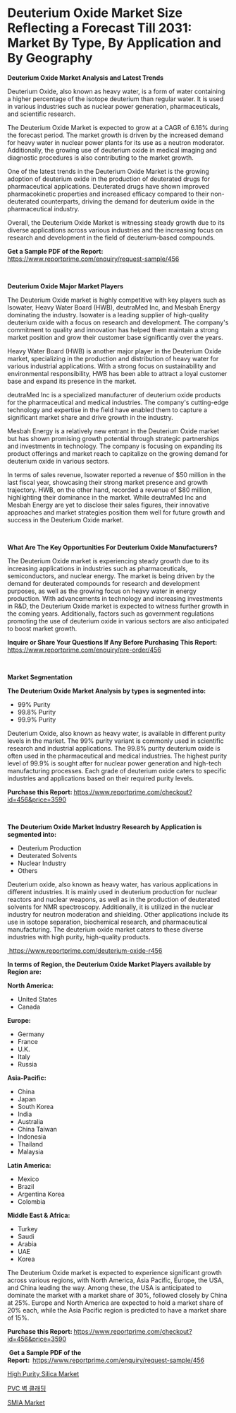 <p><h1>Deuterium Oxide Market Size Reflecting a Forecast Till 2031: Market By Type, By Application and By Geography</h1></p><p><strong>Deuterium Oxide Market Analysis and Latest Trends</strong></p>
<p><p>Deuterium Oxide, also known as heavy water, is a form of water containing a higher percentage of the isotope deuterium than regular water. It is used in various industries such as nuclear power generation, pharmaceuticals, and scientific research.</p><p>The Deuterium Oxide Market is expected to grow at a CAGR of 6.16% during the forecast period. The market growth is driven by the increased demand for heavy water in nuclear power plants for its use as a neutron moderator. Additionally, the growing use of deuterium oxide in medical imaging and diagnostic procedures is also contributing to the market growth.</p><p>One of the latest trends in the Deuterium Oxide Market is the growing adoption of deuterium oxide in the production of deuterated drugs for pharmaceutical applications. Deuterated drugs have shown improved pharmacokinetic properties and increased efficacy compared to their non-deuterated counterparts, driving the demand for deuterium oxide in the pharmaceutical industry.</p><p>Overall, the Deuterium Oxide Market is witnessing steady growth due to its diverse applications across various industries and the increasing focus on research and development in the field of deuterium-based compounds.</p></p>
<p><strong>Get a Sample PDF of the Report:&nbsp;</strong> <a href="https://www.reportprime.com/enquiry/request-sample/456">https://www.reportprime.com/enquiry/request-sample/456</a></p>
<p>&nbsp;</p>
<p><strong>Deuterium Oxide Major Market Players</strong></p>
<p><p>The Deuterium Oxide market is highly competitive with key players such as Isowater, Heavy Water Board (HWB), deutraMed Inc, and Mesbah Energy dominating the industry. Isowater is a leading supplier of high-quality deuterium oxide with a focus on research and development. The company's commitment to quality and innovation has helped them maintain a strong market position and grow their customer base significantly over the years.</p><p>Heavy Water Board (HWB) is another major player in the Deuterium Oxide market, specializing in the production and distribution of heavy water for various industrial applications. With a strong focus on sustainability and environmental responsibility, HWB has been able to attract a loyal customer base and expand its presence in the market.</p><p>deutraMed Inc is a specialized manufacturer of deuterium oxide products for the pharmaceutical and medical industries. The company's cutting-edge technology and expertise in the field have enabled them to capture a significant market share and drive growth in the industry.</p><p>Mesbah Energy is a relatively new entrant in the Deuterium Oxide market but has shown promising growth potential through strategic partnerships and investments in technology. The company is focusing on expanding its product offerings and market reach to capitalize on the growing demand for deuterium oxide in various sectors.</p><p>In terms of sales revenue, Isowater reported a revenue of $50 million in the last fiscal year, showcasing their strong market presence and growth trajectory. HWB, on the other hand, recorded a revenue of $80 million, highlighting their dominance in the market. While deutraMed Inc and Mesbah Energy are yet to disclose their sales figures, their innovative approaches and market strategies position them well for future growth and success in the Deuterium Oxide market.</p></p>
<p>&nbsp;</p>
<p><strong>What Are The Key Opportunities For Deuterium Oxide Manufacturers?</strong></p>
<p><p>The Deuterium Oxide market is experiencing steady growth due to its increasing applications in industries such as pharmaceuticals, semiconductors, and nuclear energy. The market is being driven by the demand for deuterated compounds for research and development purposes, as well as the growing focus on heavy water in energy production. With advancements in technology and increasing investments in R&D, the Deuterium Oxide market is expected to witness further growth in the coming years. Additionally, factors such as government regulations promoting the use of deuterium oxide in various sectors are also anticipated to boost market growth.</p></p>
<p><strong>Inquire or Share Your Questions If Any Before Purchasing This Report:</strong> <a href="https://www.reportprime.com/enquiry/pre-order/456">https://www.reportprime.com/enquiry/pre-order/456</a></p>
<p>&nbsp;</p>
<p><strong>Market Segmentation</strong></p>
<p><strong>The Deuterium Oxide Market Analysis by types is segmented into:</strong></p>
<p><ul><li>99% Purity</li><li>99.8% Purity</li><li>99.9% Purity</li></ul></p>
<p><p>Deuterium Oxide, also known as heavy water, is available in different purity levels in the market. The 99% purity variant is commonly used in scientific research and industrial applications. The 99.8% purity deuterium oxide is often used in the pharmaceutical and medical industries. The highest purity level of 99.9% is sought after for nuclear power generation and high-tech manufacturing processes. Each grade of deuterium oxide caters to specific industries and applications based on their required purity levels.</p></p>
<p><strong>Purchase this Report:&nbsp;</strong><a href="https://www.reportprime.com/checkout?id=456&price=3590">https://www.reportprime.com/checkout?id=456&price=3590</a></p>
<p>&nbsp;</p>
<p><strong>The Deuterium Oxide Market Industry Research by Application is segmented into:</strong></p>
<p><ul><li>Deuterium Production</li><li>Deuterated Solvents</li><li>Nuclear Industry</li><li>Others</li></ul></p>
<p><p>Deuterium oxide, also known as heavy water, has various applications in different industries. It is mainly used in deuterium production for nuclear reactors and nuclear weapons, as well as in the production of deuterated solvents for NMR spectroscopy. Additionally, it is utilized in the nuclear industry for neutron moderation and shielding. Other applications include its use in isotope separation, biochemical research, and pharmaceutical manufacturing. The deuterium oxide market caters to these diverse industries with high purity, high-quality products.</p></p>
<p><a href="https://www.reportprime.com/deuterium-oxide-r456">&nbsp;https://www.reportprime.com/deuterium-oxide-r456</a></p>
<p><strong>In terms of Region, the Deuterium Oxide Market Players available by Region are:</strong></p>
<p>
    <p> <strong> North America: </strong>
        <ul>
            <li>United States</li>
            <li>Canada</li>
        </ul>
        </p> 
    <p> <strong> Europe: </strong>
        <ul>
            <li>Germany</li>
            <li>France</li>
            <li>U.K.</li>
            <li>Italy</li>
            <li>Russia</li>
        </ul>
        </p> 
    <p> <strong> Asia-Pacific: </strong>
        <ul>
            <li>China</li>
            <li>Japan</li>
            <li>South Korea</li>
            <li>India</li>
            <li>Australia</li>
            <li>China Taiwan</li>
            <li>Indonesia</li>
            <li>Thailand</li>
            <li>Malaysia</li>
        </ul>
        </p> 
    <p> <strong> Latin America: </strong>
        <ul>
            <li>Mexico</li>
            <li>Brazil</li>
            <li>Argentina Korea</li>
            <li>Colombia</li>
        </ul>
        </p> 
    <p> <strong> Middle East & Africa: </strong>
        <ul>
            <li>Turkey</li>
            <li>Saudi</li>
            <li>Arabia</li>
            <li>UAE</li>
            <li>Korea</li>
        </ul>
    </p>
    </p>
<p><p>The Deuterium Oxide market is expected to experience significant growth across various regions, with North America, Asia Pacific, Europe, the USA, and China leading the way. Among these, the USA is anticipated to dominate the market with a market share of 30%, followed closely by China at 25%. Europe and North America are expected to hold a market share of 20% each, while the Asia Pacific region is predicted to have a market share of 15%.</p></p>
<p><strong>Purchase this Report: </strong><a href="https://www.reportprime.com/checkout?id=456&price=3590">https://www.reportprime.com/checkout?id=456&price=3590</a></p>
<p>&nbsp;<strong>Get a Sample PDF of the Report:&nbsp;&nbsp;</strong><a href="https://www.reportprime.com/enquiry/request-sample/456">https://www.reportprime.com/enquiry/request-sample/456</a></p>
<p><strong></strong></p>
<p><p><a href="https://github.com/EbonyHane1955/Market-Research-Report-List-1/blob/main/high-purity-silica-market.md">High Purity Silica Market</a></p><p><a href="https://github.com/CarmellaLang1/Market-Research-Report-List-1/blob/main/765035767561.md">PVC 벽 클래딩</a></p><p><a href="https://github.com/NaomieConner2023/Market-Research-Report-List-1/blob/main/smia-market.md">SMIA Market</a></p></p>